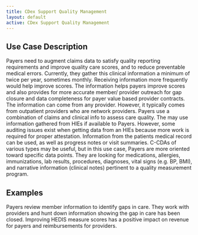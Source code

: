 ```yaml
---
title: CDex Support Quality Management
layout: default
active: CDex Support Quality Management
---
```


## Use Case Description
Payers need to augment claims data to satisfy quality reporting requirements and improve quality care scores, and to reduce preventable medical errors. Currently, they gather this clinical information a minimum of twice per year, sometimes monthly. Receiving information more frequently would help improve scores. The information helps payers improve scores and also provides for more accurate member/ provider outreach for gap closure and data completeness for payer value based provider contracts. The information can come from any provider. However, it typically comes from outpatient providers who are network providers. Payers use a combination of claims and clinical info to assess care quality. The may use information gathered from HIEs if available to Payers. However, some auditing issues exist when getting data from an HIEs because more work is required for proper attestation. Information from the patients medical record can be used, as well as progress notes or visit summaries. C-CDAs of various types may be useful, but in this use case, Payers are more oriented toward specific data points. They are looking for medications, allergies, immunizations, lab results, procedures, diagnoses, vital signs (e.g. BP, BMI), and narrative information (clinical notes) pertinent to a quality measurement program.

## Examples
Payers review member information to identify gaps in care. They work with providers and hunt down information showing the gap in care has been closed. Improving HEDIS measure scores has a positive impact on revenue for payers and reimbursements for providers.